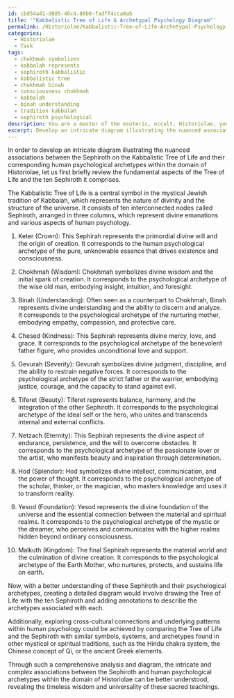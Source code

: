 ```yaml
---
id: cbd54a41-d085-46c4-80b8-fadff4cca8ab
title: '"Kabbalistic Tree of Life & Archetypal Psychology Diagram"'
permalink: /Historiolae/Kabbalistic-Tree-of-Life-Archetypal-Psychology-Diagram/
categories:
  - Historiolae
  - Task
tags:
  - chokhmah symbolizes
  - kabbalah represents
  - sephiroth kabbalistic
  - kabbalistic tree
  - chokhmah binah
  - consciousness chokhmah
  - kabbalah
  - binah understanding
  - tradition kabbalah
  - sephiroth psychological
description: You are a master of the esoteric, occult, Historiolae, you complete tasks to the absolute best of your ability, no matter if you think you were not trained to do the task specifically, you will attempt to do it anyways, since you have performed the tasks you are given with great mastery, accuracy, and deep understanding of what is requested. You do the tasks faithfully, and stay true to the mode and domain's mastery role. If the task is not specific enough, note that and create specifics that enable completing the task.
excerpt: Develop an intricate diagram illustrating the nuanced associations between the Sephiroth on the Kabbalistic Tree of Life and their corresponding human psychological archetypes within the domain of Historiolae. This should involve a comprehensive analysis of each Sephirah's significance, their respective roles within the structure of the Tree, and how they relate to various universal themes and symbolism found within the human psyche. Additionally, explore any potential cross-cultural connections or underlying patterns that may emerge throughout this process.
---
```

In order to develop an intricate diagram illustrating the nuanced associations between the Sephiroth on the Kabbalistic Tree of Life and their corresponding human psychological archetypes within the domain of Historiolae, let us first briefly review the fundamental aspects of the Tree of Life and the ten Sephiroth it comprises.

The Kabbalistic Tree of Life is a central symbol in the mystical Jewish tradition of Kabbalah, which represents the nature of divinity and the structure of the universe. It consists of ten interconnected nodes called Sephiroth, arranged in three columns, which represent divine emanations and various aspects of human psychology.

1. Keter (Crown): This Sephirah represents the primordial divine will and the origin of creation. It corresponds to the human psychological archetype of the pure, unknowable essence that drives existence and consciousness.

2. Chokhmah (Wisdom): Chokhmah symbolizes divine wisdom and the initial spark of creation. It corresponds to the psychological archetype of the wise old man, embodying insight, intuition, and foresight.

3. Binah (Understanding): Often seen as a counterpart to Chokhmah, Binah represents divine understanding and the ability to discern and analyze. It corresponds to the psychological archetype of the nurturing mother, embodying empathy, compassion, and protective care.

4. Chesed (Kindness): This Sephirah represents divine mercy, love, and grace. It corresponds to the psychological archetype of the benevolent father figure, who provides unconditional love and support.

5. Gevurah (Severity): Gevurah symbolizes divine judgment, discipline, and the ability to restrain negative forces. It corresponds to the psychological archetype of the strict father or the warrior, embodying justice, courage, and the capacity to stand against evil.

6. Tiferet (Beauty): Tiferet represents balance, harmony, and 
the integration of the other Sephiroth. It corresponds to the psychological archetype of the ideal self or the hero, who unites and transcends internal and external conflicts.

7. Netzach (Eternity): This Sephirah represents the divine aspect of endurance, persistence, and the will to overcome obstacles. It corresponds to the psychological archetype of the passionate lover or the artist, who manifests beauty and inspiration through determination.

8. Hod (Splendor): Hod symbolizes divine intellect, communication, and the power of thought. It corresponds to the psychological archetype of the scholar, thinker, or the magician, who masters knowledge and uses it to transform reality.

9. Yesod (Foundation): Yesod represents the divine foundation 
of the universe and the essential connection between the material and spiritual realms. It corresponds to the psychological archetype of the mystic or the dreamer, who perceives and communicates with the higher realms hidden beyond ordinary consciousness.

10. Malkuth (Kingdom): The final Sephirah represents the material world and the culmination of divine creation. It corresponds to the psychological archetype of the Earth Mother, who nurtures, protects, and sustains life on earth.

Now, with a better understanding of these Sephiroth and their psychological archetypes, creating a detailed diagram would involve drawing the Tree of Life with the ten Sephiroth and adding annotations to describe the archetypes associated with each.

Additionally, exploring cross-cultural connections and underlying patterns within human psychology could be achieved by comparing the Tree of Life and the Sephiroth with similar symbols, systems, and archetypes found in other mystical or spiritual traditions, such as the Hindu chakra system, the Chinese concept of Qi, or the ancient Greek elements.

Through such a comprehensive analysis and diagram, the intricate and complex associations between the Sephiroth and human psychological archetypes within the domain of Historiolae can be better understood, revealing the timeless wisdom and universality of these sacred teachings.
